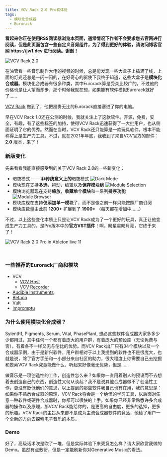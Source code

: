 ```yaml
---
title: VCV Rack 2.0 Pro初体验
tags: 
  - 模块化合成器
  - Eurorack
---
```


<div class="sugg-back">
  <strong>看起来你正在使用RSS阅读器浏览本页面，通常情况下作者不会要求您去官网进行阅读，但是此页面包含一些自定义音频组件，为了得到更好的体验，请访问博客官网 https://jw1.dev 进行阅读。谢谢！</strong>
  <br>
</div>
  
![VCV Rack 2.0](/p_assets/202112/rack.jpg)
  
在油管看一些音乐制作大佬的视频的时候，总是能发现一些大盒子上插满了线，上面的灯光还总是一闪一闪的，在好奇心的驱使下我终于知道，这些大盒子是**模块化合成器**。模块化合成器有很多种类，其中Eurorack算是受众比较广的，不过他的价格也是让人望而却步，那个时候我就在想，如果能有软件模拟Eurorack就好了……

[VCV Rack](https://vcvrack.com/) 做到了，他把昂贵无比的Eurorack直接塞进了你的电脑。

早在VCV Rack 1.0还在公测的时候，我就关注上了这款软件。开源，免费，安全，有趣，有了这些标签的加持，使得VCV Rack迅速获得了一大批用户，也从侧面证明了它的优秀。然而在当时，VCV Rack还只能算是一款玩具软件，根本不能称得上是生产力工具。不过，就在2021年年底，我收到了来自VCV官方的邮件：**2.0** 版本，来了！

### 新版变化

先来看看我能直接感受到的关于VCV Rack 2.0的一些新变化：

- 暗夜模式 —— **非传统意义上的**暗夜模式
  ![Dark Mode](/p_assets/202112/img.png)
- 模块现在支持**多选**，拖动，编辑以及**保存模块组**
  ![Module Selection](/p_assets/202112/img_1.png)
- 模块浏览器现在支持**缩放**，**收藏单个模块**和一系列**排序功能**
  ![Module Browser](/p_assets/202112/img_2.png)
- 模块库现在支持**仅添加单一模块**了，而不是像之前一样只能按照厂商订阅
- 模块库数量由此前 **1200+** 扩展到了 **1900+** （每天都在增加中……）

不过，以上这些变化本质上只是让VCV Rack成为了一个更好的玩具，真正让他变成生产力工具的，是Pro版本中的**官方VST插件**！啊，盼星星盼月亮，它终于来了！

![VCV Rack 2.0 Pro in Ableton live 11](/p_assets/202112/rack-in-live-s.jpg)

<br>

### 一些推荐的Eurorack厂商和模块

- VCV
  - [VCV Host](https://library.vcvrack.com/VCV-Host)
  - [VCV Recorder](https://library.vcvrack.com/VCV-Recorder)
- [Audible Instruments](https://library.vcvrack.com/AudibleInstruments)
- [Befaco](https://library.vcvrack.com/Befaco)
- [Vult](https://library.vcvrack.com/VultModules)
- [Impromptu](https://library.vcvrack.com/ImpromptuModular)

### 为什么使用模块化合成器？

Sylenth1, Pigments, Serum, Vital, PhasePlant, 想必这些软件合成器大家多多少少都用过，其中任何一个都有着庞大的用户群，有着庞大的预设库（无论免费与否），有着各不一样又无与伦比的优势。而VCV Rack出厂只有34个模块以及一个合成器示例，由于是新兴软件，用户群相对于以上我提到的软件也不是很庞大，也就是说，除了官方手册和一小部分来自社区的助力，很大程度上你需要自己去挖掘和摸索VCV Rack究竟能做什么，听起来好像毫无优势，但是……

做音乐是一项创造性的工作，创造性怎么来？如果你一直用着别人的预设而不去想着去创造自己的东西，创造性又何从谈起？我不是说其他合成器做不了创造性工作，更没有贬低他们的意思，以上提到的那些软件我自己也有在用，我的意思是： 如果你不熟悉合成器的原理，VCV Rack将会是一个绝佳的学习工具，以后面对任意一种软件或硬件合成器时，你都可以很快的上手。如果你已经非常熟悉许多合成器的操作以及原理，那VCV Rack能给你的，是更高的自由度，更多的选择，更多的乐趣。VCV Rack的主旨从来都不是成为主流合成器软件的竞品，他给了用户一个全新的方向去探索电子音乐的本质。

### Demo

好了，高级话术吹是吹了一堆，但是实际体验下来究竟怎么样？请大家欣赏我做的Demo。虽然有点敷衍，但是一定能刷新你对Generative Music的看法。


